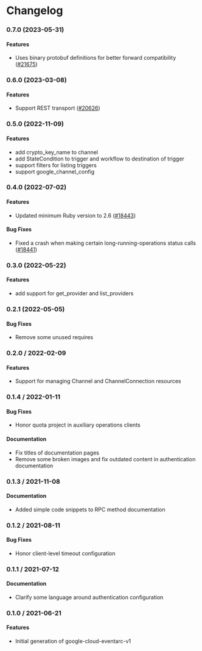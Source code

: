 # Changelog

### 0.7.0 (2023-05-31)

#### Features

* Uses binary protobuf definitions for better forward compatibility ([#21675](https://github.com/googleapis/google-cloud-ruby/issues/21675)) 

### 0.6.0 (2023-03-08)

#### Features

* Support REST transport ([#20626](https://github.com/googleapis/google-cloud-ruby/issues/20626)) 

### 0.5.0 (2022-11-09)

#### Features

* add crypto_key_name to channel 
* add StateCondition to trigger and workflow to destination of trigger 
* support filters for listing triggers 
* support google_channel_config 

### 0.4.0 (2022-07-02)

#### Features

* Updated minimum Ruby version to 2.6 ([#18443](https://github.com/googleapis/google-cloud-ruby/issues/18443)) 
#### Bug Fixes

* Fixed a crash when making certain long-running-operations status calls ([#18441](https://github.com/googleapis/google-cloud-ruby/issues/18441)) 

### 0.3.0 (2022-05-22)

#### Features

* add support for get_provider and list_providers

### 0.2.1 (2022-05-05)

#### Bug Fixes

* Remove some unused requires

### 0.2.0 / 2022-02-09

#### Features

* Support for managing Channel and ChannelConnection resources

### 0.1.4 / 2022-01-11

#### Bug Fixes

* Honor quota project in auxiliary operations clients

#### Documentation

* Fix titles of documentation pages
* Remove some broken images and fix outdated content in authentication documentation

### 0.1.3 / 2021-11-08

#### Documentation

* Added simple code snippets to RPC method documentation

### 0.1.2 / 2021-08-11

#### Bug Fixes

* Honor client-level timeout configuration

### 0.1.1 / 2021-07-12

#### Documentation

* Clarify some language around authentication configuration

### 0.1.0 / 2021-06-21

#### Features

* Initial generation of google-cloud-eventarc-v1
